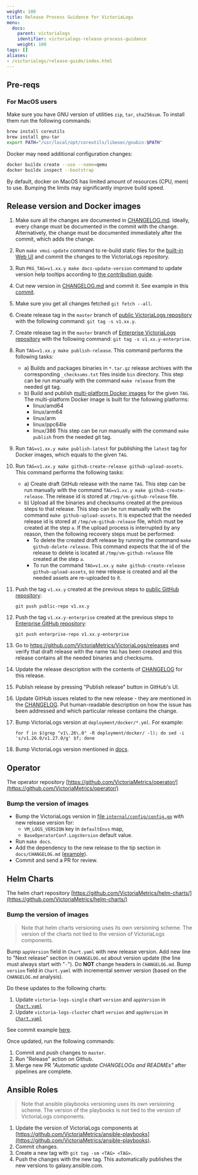```yaml
---
weight: 100
title: Release Process Guidance for VictoriaLogs
menu:
  docs:
    parent: victorialogs
    identifier: victorialogs-release-process-guidance
    weight: 100
tags: []
aliases:
- /victorialogs/release-guide/index.html
---
```


## Pre-reqs

### For MacOS users

Make sure you have GNU version of utilities `zip`, `tar`, `sha256sum`. To install them run the following commands:

```sh
brew install coreutils
brew install gnu-tar
export PATH="/usr/local/opt/coreutils/libexec/gnubin:$PATH"
```

Docker may need additional configuration changes:

```sh
docker buildx create --use --name=qemu
docker buildx inspect --bootstrap  
```

By default, docker on MacOS has limited amount of resources (CPU, mem) to use.
Bumping the limits may significantly improve build speed.

## Release version and Docker images

1. Make sure all the changes are documented in [CHANGELOG.md](https://github.com/VictoriaMetrics/VictoriaLogs/blob/master/docs/victorialogs/CHANGELOG.md).
   Ideally, every change must be documented in the commit with the change. Alternatively, the change must be documented immediately
   after the commit, which adds the change.
1. Run `make vmui-update` command to re-build static files for the [built-in Web UI](https://docs.victoriametrics.com/victorialogs/querying/#web-ui)
   and commit the changes to the VictoriaLogs repository.
1. Run `PKG_TAG=v1.xx.y make docs-update-version` command to update version help tooltips
   according to [the contribution guide](https://docs.victoriametrics.com/victoriametrics/contributing/#pull-request-checklist).
1. Cut new version in [CHANGELOG.md](https://github.com/VictoriaMetrics/VictoriaLogs/blob/master/docs/victorialogs/CHANGELOG.md)
   and commit it. See example in this [commit](https://github.com/VictoriaMetrics/VictoriaMetrics/commit/b771152039d23b5ccd637a23ea748bc44a9511a7).
1. Make sure you get all changes fetched `git fetch --all`.
1. Create release tag in the `master` branch of [public VictoriaLogs repository](https://github.com/VictoriaMetrics/VictoriaLogs/) with the following command: `git tag -s v1.xx.y`.
1. Create release tag in the `master` branch of [Enterprise VictoriaLogs repository](https://github.com/VictoriaMetrics/VictoriaLogs-enterprise/) with the following command: `git tag -s v1.xx.y-enterprise`.
1. Run `TAG=v1.xx.y make publish-release`. This command performs the following tasks:
   - a) Builds and packages binaries in `*.tar.gz` release archives with the corresponding `_checksums.txt` files inside `bin` directory.
      This step can be run manually with the command `make release` from the needed git tag.
   - b) Build and publish [multi-platform Docker images](https://docs.docker.com/build/buildx/multiplatform-images/) for the given `TAG`.
      The multi-platform Docker image is built for the following platforms:
      - linux/amd64
      - linux/arm64
      - linux/arm
      - linux/ppc64le
      - linux/386
      This step can be run manually with the command `make publish` from the needed git tag.

1. Run `TAG=v1.xx.y make publish-latest` for publishing the `latest` tag for Docker images, which equals to the given `TAG`.

1. Run `TAG=v1.xx.y make github-create-release github-upload-assets`. This command performs the following tasks:

   - a) Create draft GitHub release with the name `TAG`. This step can be run manually
      with the command `TAG=v1.xx.y make github-create-release`.
      The release id is stored at `/tmp/vm-github-release` file.
   - b) Upload all the binaries and checksums created at the previous steps to that release.
      This step can be run manually with the command `make github-upload-assets`.
      It is expected that the needed release id is stored at `/tmp/vm-github-release` file,
      which must be created at the step `a`.
      If the upload process is interrupted by any reason, then the following recovery steps must be performed:
      - To delete the created draft release by running the command `make github-delete-release`.
        This command expects that the id of the release to delete is located at `/tmp/vm-github-release`
        file created at the step `a`.
      - To run the command `TAG=v1.xx.y make github-create-release github-upload-assets`, so new release is created
        and all the needed assets are re-uploaded to it.

1. Push the tag `v1.xx.y` created at the previous steps to [public GitHub repository](https://github.com/VictoriaMetrics/VictoriaLogs):

   ```shell
   git push public-repo v1.xx.y
   ```

1. Push the tag `v1.xx.y-enterprise` created at the previous steps to [Enterprise GitHub repository](https://github.com/VictoriaMetrics/VictoriaLogs-enterprise):

   ```shell
   git push enterprise-repo v1.xx.y-enterprise
   ```

1. Go to <https://github.com/VictoriaMetrics/VictoriaLogs/releases> and verify that draft release with the name `TAG` has been created
   and this release contains all the needed binaries and checksums.
1. Update the release description with the contents of [CHANGELOG](https://github.com/VictoriaMetrics/VictoriaLogs/blob/master/docs/victorialogs/CHANGELOG.md) for this release.
1. Publish release by pressing "Publish release" button in GitHub's UI.
1. Update GitHub issues related to the new release - they are mentioned in the [CHANGELOG](https://github.com/VictoriaMetrics/VictoriaLogs/blob/master/docs/victorialogs/CHANGELOG.md).
   Put human-readable description on how the issue has been addressed and which particular release contains the change.
1. Bump VictoriaLogs version at `deployment/docker/*.yml`. For example:

   ```shell
   for f in $(grep "v1\.26\.0" -R deployment/docker/ -l); do sed -i 's/v1.26.0/v1.27.0/g' $f; done
   ```

1. Bump VictoriaLogs version mentioned in [docs](https://github.com/VictoriaMetrics/VictoriaMetrics/issues/7388).

## Operator

The operator repository [https://github.com/VictoriaMetrics/operator/](https://github.com/VictoriaMetrics/operator/)

### Bump the version of images

- Bump the VictoriaLogs version in [file `internal/config/config.go`](https://github.com/VictoriaMetrics/operator/blob/master/internal/config/config.go) with new release version for:
  - `VM_LOGS_VERSION` key in `defaultEnvs` map,
  - `BaseOperatorConf.LogsVersion` default value.
- Run `make docs`.
- Add the dependency to the new release to the tip section in `docs/CHANGELOG.md` ([example](https://github.com/VictoriaMetrics/operator/pull/1355/commits/1d7f4439c359b371b05a06e93f615dbcfb266cf5)).
- Commit and send a PR for review.

## Helm Charts

The helm chart repository [https://github.com/VictoriaMetrics/helm-charts/](https://github.com/VictoriaMetrics/helm-charts/)

### Bump the version of images

> Note that helm charts versioning uses its own versioning scheme. The version of the charts not tied to the version of VictoriaLogs components.

Bump `appVersion` field in `Chart.yaml` with new release version.
Add new line to "Next release" section in `CHANGELOG.md` about version update (the line must always start with "`-`"). Do **NOT** change headers in `CHANGELOG.md`.
Bump `version` field in `Chart.yaml` with incremental semver version (based on the `CHANGELOG.md` analysis).

Do these updates to the following charts:

1. Update `victoria-logs-single` chart `version` and `appVersion` in [`Chart.yaml`](https://github.com/VictoriaMetrics/helm-charts/blob/master/charts/victoria-logs-single/Chart.yaml)
1. Update `victoria-logs-cluster` chart `version` and `appVersion` in [`Chart.yaml`](https://github.com/VictoriaMetrics/helm-charts/blob/master/charts/victoria-logs-cluster/Chart.yaml)

See commit example [here](https://github.com/VictoriaMetrics/helm-charts/commit/0ec3ab81795cb098d4741451b66886cc6d9be36c).

Once updated, run the following commands:

1. Commit and push changes to `master`.
1. Run "Release" action on Github.
1. Merge new PR *"Automatic update CHANGELOGs and READMEs"* after pipelines are complete.

## Ansible Roles

> Note that ansible playbooks versioning uses its own versioning scheme. The version of the playbooks is not tied to the version of VictoriaLogs components.

1. Update the version of VictoriaLogs components at [https://github.com/VictoriaMetrics/ansible-playbooks](https://github.com/VictoriaMetrics/ansible-playbooks).
1. Commit changes.
1. Create a new tag with `git tag -sm <TAG> <TAG>`.
1. Push the changes with the new tag. This automatically publishes the new versions to galaxy.ansible.com.
